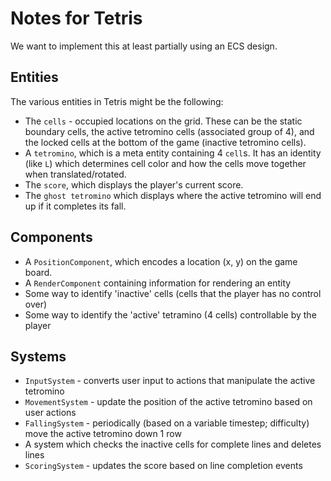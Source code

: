 
# Notes for Tetris
We want to implement this at least partially using an ECS design.

## Entities
The various entities in Tetris might be the following:
- The `cells` - occupied locations on the grid. These can be the static boundary cells,
    the active tetromino cells (associated group of 4), and the locked cells at the bottom
    of the game (inactive tetromino cells). 
- A `tetromino`, which is a meta entity containing 4 `cell`s. It has an identity (like `L`)
    which determines cell color and how the cells move together when translated/rotated.
- The `score`, which displays the player's current score.
- The `ghost tetromino` which displays where the active tetromino will end up if it 
    completes its fall.

## Components
- A `PositionComponent`, which encodes a location (x, y) on the game board.
- A `RenderComponent` containing information for rendering an entity
- Some way to identify 'inactive' cells (cells that the player has no control over)
- Some way to identify the 'active' tetramino (4 cells) controllable by the player

## Systems
- `InputSystem` - converts user input to actions that manipulate the active tetromino
- `MovementSystem` - update the position of the active tetromino based on user actions
- `FallingSystem` - periodically (based on a variable timestep; difficulty) move the 
    active tetromino down 1 row
- A system which checks the inactive cells for complete lines and deletes lines
- `ScoringSystem` - updates the score based on line completion events